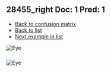 ## 28455_right Doc: 1 Pred: 1
- [Back to confusion matrix](https://github.com/juliandewit/kaggle_retinopathy/blob/master/matrix.md)
- [Back to list](https://github.com/juliandewit/kaggle_retinopathy/blob/master/lists/11/list.md)
- [Next example in list](https://github.com/juliandewit/kaggle_retinopathy/blob/master/lists/11/28/28457_left.md)

![Eye](https://retinopaty.blob.core.windows.net/size1024/28455_right_1.jpeg)

### 

![Eye]()
